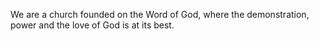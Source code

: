 We are a church founded on the Word of God, where the demonstration, power and the love of God is at its best.
